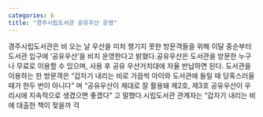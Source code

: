 ```yaml
---
categories: b
title: "경주시립도서관 공유우산 운영"
---
```

경주시립도서관은 비 오는 날 우산을 미처 챙기지 못한 방문객들을 위해 이달 중순부터 도서관 입구에 ‘공유우산’을 비치 운영한다고 밝혔다.공유우산은 도서관을 방문한 누구나 무료로 이용할 수 있으며, 사용 후 공유 우산거치대에 자율 반납하면 된다. 도서관을 이용하는 한 방문객은 “갑자기 내리는 비로 가끔씩 아이와 도서관에 들릴 때 당혹스러울 때가 한두 번이 아니다” 며 “공유우산이 제대로 잘 활용돼 제2호, 제3호 공유우산이 우리시에 지속적으로 생겼으면 좋겠다” 고 말했다.시립도서관 관계자는 “갑자기 내리는 비에 대출한 책이 젖을까 걱